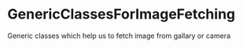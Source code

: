 # GenericClassesForImageFetching
Generic classes which help us to fetch image from gallary or camera
